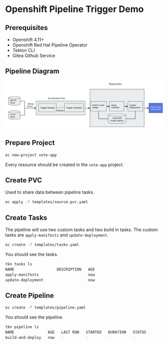 # Openshift Pipeline Trigger Demo

## Prerequisites

- Openshift 4.11+
- Openshift Red Hat Pipeline Operator
- Tekton CLI
- Gitea Github Service

## Pipeline Diagram

![pipeline-diagram](docs/pipeline-diagram.png)

## Prepare Project

```bash
oc new-project vote-app
```

Every resource should be created in the `vote-app` project.

## Create PVC

Used to share data between pipeline tasks.

```bash
oc apply -f templates/source-pvc.yaml
```

## Create Tasks

The pipeline will use two custom tasks and two build in tasks. The custom tasks are `apply-manifests` and `update-deployment`.

```bash
oc create -f templates/tasks.yaml
```

You should see the tasks.

```bash
tkn tasks ls
NAME                   DESCRIPTION   AGE
apply-manifests                      now
update-deployment                    now
```

## Create Pipeline

```bash
oc create -f templates/pipeline.yaml
```

You should see the pipeline.

```bash
tkn pipeline ls
NAME               AGE   LAST RUN   STARTED   DURATION   STATUS
build-and-deploy   now   -          -         -          -
```
